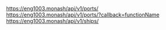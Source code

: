 https://eng1003.monash/api/v1/ports/
https://eng1003.monash/api/v1/ports/?callback=functionName
https://eng1003.monash/api/v1/ships/